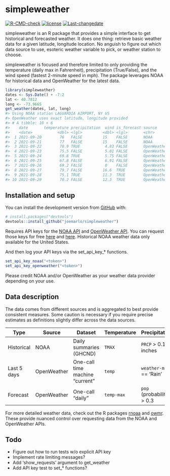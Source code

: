 
<!-- README.md is generated from README.Rmd. Please edit that file -->

# simpleweather

<!-- badges: start -->

[![R-CMD-check](https://github.com/joemarlo/simpleweather/workflows/R-CMD-check/badge.svg)](https://github.com/joemarlo/simpleweather/actions)
[![license](https://img.shields.io/badge/license-MIT%20+%20file%20LICENSE-lightgrey.svg)](https://choosealicense.com/)
[![Last-changedate](https://img.shields.io/badge/last%20change-2021--09--27-yellowgreen.svg)](/commits/master)
<!-- badges: end -->

simpleweather is an R package that provides a simple interface to get
historical and forecasted weather. It does one thing: retrieve basic
weather data for a given latitude, longitude location. No anguish to
figure out which data source to use, esoteric weather variable to pick,
or weather station to choose.

simpleweather is focused and therefore limited to only providing the
temperature (daily max in Fahrenheit), precipitation (True/False), and
the wind speed (fastest 2-minute speed in mph). The package leverages
NOAA for historical data and OpenWeather for the latest data.

``` r
library(simpleweather)
dates <- Sys.Date() + -7:2
lat <- 40.7812
long <- -73.9665
get_weather(dates, lat, long)
#> Using NOAA station LAGUARDIA AIRPORT, NY US
#> OpenWeather uses exact latitude, longitude provided
#> # A tibble: 10 × 6
#>    date       temperature precipitation  wind is_forecast source     
#>    <date>           <dbl> <lgl>         <dbl> <lgl>       <chr>      
#>  1 2021-09-20        76   FALSE         15    FALSE       NOAA       
#>  2 2021-09-21        77   FALSE         15    FALSE       NOAA       
#>  3 2021-09-22        70.9 TRUE           4.83 FALSE       OpenWeather
#>  4 2021-09-23        75.5 FALSE          5.01 FALSE       OpenWeather
#>  5 2021-09-24        69.8 TRUE           5.75 FALSE       OpenWeather
#>  6 2021-09-25        67.8 FALSE          6.91 FALSE       OpenWeather
#>  7 2021-09-26        69.2 FALSE          0    FALSE       OpenWeather
#>  8 2021-09-27        79.7 FALSE         16.6  TRUE        OpenWeather
#>  9 2021-09-28        75.1 TRUE          11.3  TRUE        OpenWeather
#> 10 2021-09-29        70.2 FALSE         12.3  TRUE        OpenWeather
```

## Installation and setup

You can install the development version from
[GitHub](https://github.com/joemarlo/simpleweather) with:

``` r
# install.packages("devtools")
devtools::install_github("joemarlo/simpleweather")
```

Requires API keys for the [NOAA
API](https://www.ncdc.noaa.gov/cdo-web/webservices/v2) and [OpenWeather
API](https://openweathermap.org/api/one-call-api). You can request those
keys for free [here](https://www.ncdc.noaa.gov/cdo-web/token) and
[here](https://openweathermap.org/price). Historical NOAA weather data
only available for the United States.

And then log your API keys via the set\_api\_key\_\* functions.

``` r
set_api_key_noaa("<token>")
set_api_key_openweather("<token>")
```

Please credit NOAA and/or OpenWeather as your weather data provider
depending on your use.

## Data description

The data comes from different sources and is aggregated to best provide
consistent measures. Some caution is necessary if you require precise
estimates as definitions slightly differ across the data sources.

| Type        | Source      | Dataset                         | Temperature | Precipitation                | Wind         |
|-------------|-------------|---------------------------------|-------------|------------------------------|--------------|
| Historical  | NOAA        | Daily summaries (GHCND)         | `TMAX`      | `PRCP` &gt; 0.1 inches       | `WSF2`       |
| Last 5 days | OpenWeather | One-call time machine “current” | `temp`      | `weather-main` == ‘Rain’     | `wind_speed` |
| Forecast    | OpenWeather | One-call “daily”                | `temp-max`  | `pop` (probability) &gt; 0.3 | `wind_speed` |

For more detailed weather data, check out the R packages
[rnoaa](https://github.com/ropensci/rnoaa) and
[owmr](https://github.com/crazycapivara/owmr). These provide nuanced
control over requesting data from the NOAA and OpenWeather APIs.

## Todo

-   Figure out how to run tests w/o explicit API key
-   Implement rate limiting messages?
-   Add ‘show\_requests’ argument to get\_weather
-   Add API key test to set\_\* functions?
